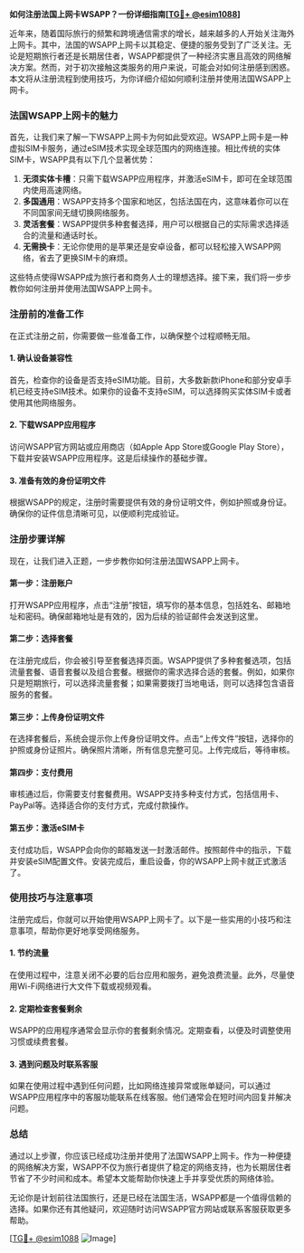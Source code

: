 **如何注册法国上网卡WSAPP？一份详细指南[[TG💪+ @esim1088](https://t.me/s/esim1088)]**

近年来，随着国际旅行的频繁和跨境通信需求的增长，越来越多的人开始关注海外上网卡。其中，法国的WSAPP上网卡以其稳定、便捷的服务受到了广泛关注。无论是短期旅行者还是长期居住者，WSAPP都提供了一种经济实惠且高效的网络解决方案。然而，对于初次接触这类服务的用户来说，可能会对如何注册感到困惑。本文将从注册流程到使用技巧，为你详细介绍如何顺利注册并使用法国WSAPP上网卡。

### 法国WSAPP上网卡的魅力

首先，让我们来了解一下WSAPP上网卡为何如此受欢迎。WSAPP上网卡是一种虚拟SIM卡服务，通过eSIM技术实现全球范围内的网络连接。相比传统的实体SIM卡，WSAPP具有以下几个显著优势：

1. **无须实体卡槽**：只需下载WSAPP应用程序，并激活eSIM卡，即可在全球范围内使用高速网络。
2. **多国通用**：WSAPP支持多个国家和地区，包括法国在内，这意味着你可以在不同国家间无缝切换网络服务。
3. **灵活套餐**：WSAPP提供多种套餐选择，用户可以根据自己的实际需求选择适合的流量和通话时长。
4. **无需换卡**：无论你使用的是苹果还是安卓设备，都可以轻松接入WSAPP网络，省去了更换SIM卡的麻烦。

这些特点使得WSAPP成为旅行者和商务人士的理想选择。接下来，我们将一步步教你如何注册并使用法国WSAPP上网卡。

### 注册前的准备工作

在正式注册之前，你需要做一些准备工作，以确保整个过程顺畅无阻。

#### 1. 确认设备兼容性
首先，检查你的设备是否支持eSIM功能。目前，大多数新款iPhone和部分安卓手机已经支持eSIM技术。如果你的设备不支持eSIM，可以选择购买实体SIM卡或者使用其他网络服务。

#### 2. 下载WSAPP应用程序
访问WSAPP官方网站或应用商店（如Apple App Store或Google Play Store），下载并安装WSAPP应用程序。这是后续操作的基础步骤。

#### 3. 准备有效的身份证明文件
根据WSAPP的规定，注册时需要提供有效的身份证明文件，例如护照或身份证。确保你的证件信息清晰可见，以便顺利完成验证。

### 注册步骤详解

现在，让我们进入正题，一步步教你如何注册法国WSAPP上网卡。

#### 第一步：注册账户
打开WSAPP应用程序，点击“注册”按钮，填写你的基本信息，包括姓名、邮箱地址和密码。确保邮箱地址是有效的，因为后续的验证邮件会发送到这里。

#### 第二步：选择套餐
在注册完成后，你会被引导至套餐选择页面。WSAPP提供了多种套餐选项，包括流量套餐、语音套餐以及组合套餐。根据你的需求选择合适的套餐。例如，如果你只是短期旅行，可以选择流量套餐；如果需要拨打当地电话，则可以选择包含语音服务的套餐。

#### 第三步：上传身份证明文件
在选择套餐后，系统会提示你上传身份证明文件。点击“上传文件”按钮，选择你的护照或身份证照片。确保照片清晰，所有信息完整可见。上传完成后，等待审核。

#### 第四步：支付费用
审核通过后，你需要支付套餐费用。WSAPP支持多种支付方式，包括信用卡、PayPal等。选择适合你的支付方式，完成付款操作。

#### 第五步：激活eSIM卡
支付成功后，WSAPP会向你的邮箱发送一封激活邮件。按照邮件中的指示，下载并安装eSIM配置文件。安装完成后，重启设备，你的WSAPP上网卡就正式激活了。

### 使用技巧与注意事项

注册完成后，你就可以开始使用WSAPP上网卡了。以下是一些实用的小技巧和注意事项，帮助你更好地享受网络服务。

#### 1. 节约流量
在使用过程中，注意关闭不必要的后台应用和服务，避免浪费流量。此外，尽量使用Wi-Fi网络进行大文件下载或视频观看。

#### 2. 定期检查套餐剩余
WSAPP的应用程序通常会显示你的套餐剩余情况。定期查看，以便及时调整使用习惯或续费套餐。

#### 3. 遇到问题及时联系客服
如果在使用过程中遇到任何问题，比如网络连接异常或账单疑问，可以通过WSAPP应用程序中的客服功能联系在线客服。他们通常会在短时间内回复并解决问题。

### 总结

通过以上步骤，你应该已经成功注册并使用了法国WSAPP上网卡。作为一种便捷的网络解决方案，WSAPP不仅为旅行者提供了稳定的网络支持，也为长期居住者节省了不少时间和成本。希望本文能帮助你快速上手并享受优质的网络体验。

无论你是计划前往法国旅行，还是已经在法国生活，WSAPP都是一个值得信赖的选择。如果你还有其他疑问，欢迎随时访问WSAPP官方网站或联系客服获取更多帮助。

[[TG💪+ @esim1088](https://t.me/s/esim1088) ![Image](https://i.postimg.cc/4NQfJmqS/Snipaste-2025-05-13-00-14-12.png)]